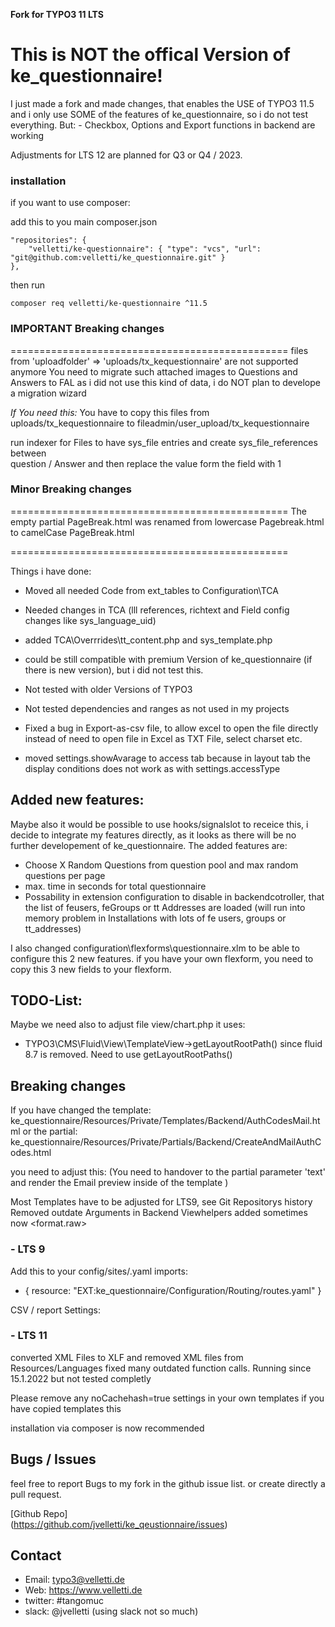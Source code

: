 **Fork for TYPO3 11 LTS**

This is NOT the offical Version of ke_questionnaire!
=======================================================
I just made a fork and made changes, that enables the USE of TYPO3 11.5
and i only use SOME of the features of ke_questionnaire, so i do not test everything.
But: - Checkbox, Options and Export functions in backend are working

Adjustments for LTS 12 are planned for Q3 or Q4 / 2023. 

### installation

if you want to use composer:

add this to you main composer.json 

	"repositories": {
		"velletti/ke-questionnaire": { "type": "vcs", "url": "git@github.com:velletti/ke_questionnaire.git" }
	},

then run 

    composer req velletti/ke-questionnaire ^11.5 



### IMPORTANT Breaking changes 
================================================
 files from 'uploadfolder' => 'uploads/tx_kequestionnaire' are not supported anymore
 You need to migrate such attached images to Questions and Answers to FAL
 as i did not use this kind of data, i do NOT plan to develope a migration wizard
 
 
 *If You need this:*
 You have to copy this files from uploads/tx_kequestionnaire to fileadmin/user_upload/tx_kequestionnaire
 
 run indexer for Files to have sys_file entries and create sys_file_references between  
 question / Answer and then replace the value form the field with 1


### Minor Breaking changes 
================================================
 The empty partial PageBreak.html was renamed from lowercase Pagebreak.html to camelCase PageBreak.html

================================================

Things i have done:
- Moved all needed Code from ext_tables to Configuration\TCA 
- Needed changes in TCA (lll references, richtext and Field config changes like sys_language_uid)
- added TCA\Overrrides\tt_content.php and sys_template.php

- could be still compatible with premium Version of ke_questionnaire (if there is new version), but i did not test this.
- Not tested with older Versions of TYPO3
- Not tested dependencies and ranges as not used in my projects
- Fixed a bug in Export-as-csv file, to allow excel to open the file directly instead of need to open file in Excel as TXT File, select charset etc.

- moved settings.showAvarage to access tab because in layout tab the display conditions does not work as with settings.accessType


## Added new features: 
Maybe also it would be possible to use hooks/signalslot to receice this, i decide to integrate my features directly, as it looks as there will be no further developement of ke_questionnaire.
The added features are:
- Choose X Random Questions from question pool and max random questions per page
- max. time in seconds for total questionnaire
- Possability in extension configuration to disable in backendcotroller, that the list of feusers, feGroups or tt Addresses are loaded
 (will run into memory problem in Installations with lots of fe users, groups or tt_addresses)


I also changed configuration\flexforms\questionnaire.xlm to be able to configure this 2 new features.
if you have your own flexform, you need to copy this 3 new fields to your flexform.



## TODO-List:

Maybe we need also to adjust file view/chart.php
it uses:
- TYPO3\CMS\Fluid\View\TemplateView->getLayoutRootPath() 
  since fluid 8.7 is removed. Need to use getLayoutRootPaths()


## Breaking changes

If you have changed the template:
ke_questionnaire/Resources/Private/Templates/Backend/AuthCodesMail.html
or the partial:
ke_questionnaire/Resources/Private/Partials/Backend/CreateAndMailAuthCodes.html

you need to adjust this:
(You need to handover to the partial parameter 'text' and render the Email preview inside of the template )

Most Templates have to be adjusted for LTS9, see Git Repositorys history
Removed outdate Arguments in Backend Viewhelpers
added sometimes now <format.raw> 


### - LTS 9 
Add this to your config/sites/<site>.yaml
imports:
  - { resource: "EXT:ke_questionnaire/Configuration/Routing/routes.yaml" }

CSV / report Settings:


### - LTS 11 
converted XML Files to XLF and removed XML files from Resources/Languages
fixed many outdated function calls. 
Running since 15.1.2022 but not tested completly 

Please remove any noCachehash=true settings in your own templates if you have copied templates this 


installation via composer is now recommended


## Bugs / Issues
feel free to report Bugs to my fork in the github issue list.
or 
create directly a pull request. 


[Github Repo]  
(https://github.com/jvelletti/ke_qeustionnaire/issues)

## Contact
- Email: typo3@velletti.de
- Web: https://www.velletti.de
- twitter: #tangomuc
- slack: @jvelletti   (using slack  not so much)